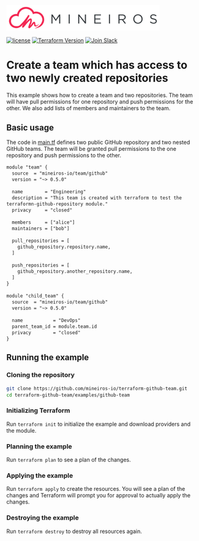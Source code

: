 [<img src="https://raw.githubusercontent.com/mineiros-io/brand/3bffd30e8bdbbde32c143e2650b2faa55f1df3ea/mineiros-primary-logo.svg" width="400"/>][homepage]

[![license][badge-license]][apache20]
[![Terraform Version][badge-terraform]][releases-terraform]
[![Join Slack][badge-slack]][slack]

# Create a team which has access to two newly created repositories

This example shows how to create a team and two repositories.
The team will have pull permissions for one repository and push permissions
for the other. We also add lists of members and maintainers to the team.

## Basic usage

The code in [main.tf] defines two public GitHub repository and two nested
GitHub teams. The team will be granted pull permissions to the one repository
and push permissions to the other.

```hcl
module "team" {
  source  = "mineiros-io/team/github"
  version = "~> 0.5.0"

  name        = "Engineering"
  description = "This team is created with terraform to test the terraformn-github-repository module."
  privacy     = "closed"

  members     = ["alice"]
  maintainers = ["bob"]

  pull_repositories = [
    github_repository.repository.name,
  ]

  push_repositories = [
    github_repository.another_repository.name,
  ]
}

module "child_team" {
  source  = "mineiros-io/team/github"
  version = "~> 0.5.0"

  name           = "DevOps"
  parent_team_id = module.team.id
  privacy        = "closed"
}
```

## Running the example

### Cloning the repository

```bash
git clone https://github.com/mineiros-io/terraform-github-team.git
cd terraform-github-team/examples/github-team
```

### Initializing Terraform

Run `terraform init` to initialize the example and download providers and the module.

### Planning the example

Run `terraform plan` to see a plan of the changes.

### Applying the example

Run `terraform apply` to create the resources.
You will see a plan of the changes and Terraform will prompt you for approval to actually apply the changes.

### Destroying the example

Run `terraform destroy` to destroy all resources again.

<!-- References -->

<!-- markdown-link-check-disable -->

[main.tf]: https://github.com/mineiros-io/terraform-github-team/blob/master/examples/github-team/main.tf

<!-- markdown-link-check-enable -->

[homepage]: https://mineiros.io/?ref=terraform-github-team
[badge-license]: https://img.shields.io/badge/license-Apache%202.0-brightgreen.svg
[badge-terraform]: https://img.shields.io/badge/terraform-1.x%20|0.15%20|0.14%20|%200.13%20|%200.12.20+-623CE4.svg?logo=terraform
[badge-slack]: https://img.shields.io/badge/slack-@mineiros--community-f32752.svg?logo=slack
[releases-terraform]: https://github.com/hashicorp/terraform/releases
[apache20]: https://opensource.org/licenses/Apache-2.0
[slack]: https://join.slack.com/t/mineiros-community/shared_invite/zt-ehidestg-aLGoIENLVs6tvwJ11w9WGg
